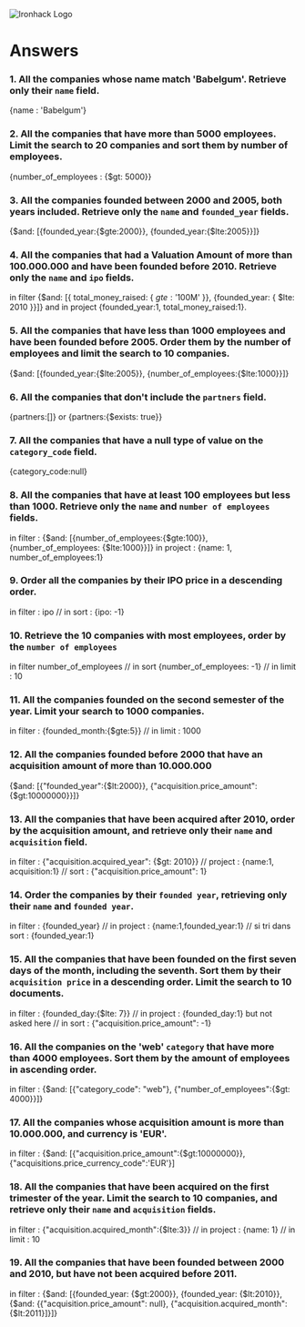 ![Ironhack Logo](https://i.imgur.com/1QgrNNw.png)

# Answers

### 1. All the companies whose name match 'Babelgum'. Retrieve only their `name` field.

{name : 'Babelgum'}

### 2. All the companies that have more than 5000 employees. Limit the search to 20 companies and sort them by **number of employees**.

{number_of_employees : {$gt: 5000}}

### 3. All the companies founded between 2000 and 2005, both years included. Retrieve only the `name` and `founded_year` fields.

{$and: [{founded_year:{$gte:2000}}, {founded_year:{$lte:2005}}]}

### 4. All the companies that had a Valuation Amount of more than 100.000.000 and have been founded before 2010. Retrieve only the `name` and `ipo` fields.

in filter {$and: [{ total_money_raised: { $gte: '$100M' }}, {founded_year: { $lte: 2010 }}]} and in project {founded_year:1, total_money_raised:1}.

### 5. All the companies that have less than 1000 employees and have been founded before 2005. Order them by the number of employees and limit the search to 10 companies.

{$and: [{founded_year:{$lte:2005}}, {number_of_employees:{$lte:1000}}]}

### 6. All the companies that don't include the `partners` field.

{partners:[]} or {partners:{$exists: true}}

### 7. All the companies that have a null type of value on the `category_code` field.

{category_code:null}

### 8. All the companies that have at least 100 employees but less than 1000. Retrieve only the `name` and `number of employees` fields.

in filter : {$and: [{number_of_employees:{$gte:100}}, {number_of_employees: {$lte:1000}}]}  in project : {name: 1, number_of_employees:1}

### 9. Order all the companies by their IPO price in a descending order.

in filter :  ipo // in sort : {ipo: -1}

### 10. Retrieve the 10 companies with most employees, order by the `number of employees`

in filter number_of_employees // in sort {number_of_employees: -1} // in limit : 10

### 11. All the companies founded on the second semester of the year. Limit your search to 1000 companies.

in filter :  {founded_month:{$gte:5}} // in limit :  1000

### 12. All the companies founded before 2000 that have an acquisition amount of more than 10.000.000

{$and: [{"founded_year":{$lt:2000}}, {"acquisition.price_amount":{$gt:10000000}}]}

### 13. All the companies that have been acquired after 2010, order by the acquisition amount, and retrieve only their `name` and `acquisition` field.

in filter :  {"acquisition.acquired_year": {$gt: 2010}} // project : {name:1, acquisition:1} // sort : {"acquisition.price_amount": 1} 

### 14. Order the companies by their `founded year`, retrieving only their `name` and `founded year`.

in filter :  {founded_year} // in project : {name:1,founded_year:1} // si tri dans sort : {founded_year:1}

### 15. All the companies that have been founded on the first seven days of the month, including the seventh. Sort them by their `acquisition price` in a descending order. Limit the search to 10 documents.
in filter : {founded_day:{$lte: 7}} // in project : {founded_day:1} but not asked here // in sort :  {"acquisition.price_amount": -1}

### 16. All the companies on the 'web' `category` that have more than 4000 employees. Sort them by the amount of employees in ascending order.

in filter :  {$and: [{"category_code": "web"}, {"number_of_employees":{$gt: 4000}}]}

### 17. All the companies whose acquisition amount is more than 10.000.000, and currency is 'EUR'.

in filter :  {$and: [{"acquisition.price_amount":{$gt:10000000}}, {"acquisitions.price_currency_code":'EUR'}]

### 18. All the companies that have been acquired on the first trimester of the year. Limit the search to 10 companies, and retrieve only their `name` and `acquisition` fields.

in filter : {"acquisition.acquired_month":{$lte:3}} // in project : {name: 1} // in limit :  10

### 19. All the companies that have been founded between 2000 and 2010, but have not been acquired before 2011.

in filter : {$and: [{founded_year: {$gt:2000}}, {founded_year: {$lt:2010}}, {$and: {{"acquisition.price_amount": null}, {"acquisition.acquired_month":{$lt:2011}]}]}
